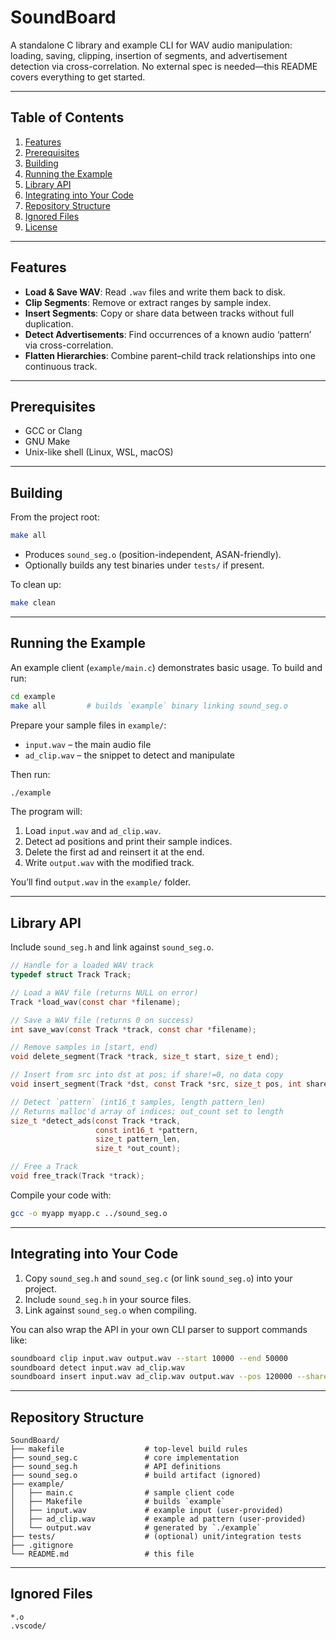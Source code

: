 # SoundBoard

A standalone C library and example CLI for WAV audio manipulation: loading, saving, clipping, insertion of segments, and advertisement detection via cross-correlation. No external spec is needed—this README covers everything to get started.

---

## Table of Contents

1. [Features](#features)
2. [Prerequisites](#prerequisites)
3. [Building](#building)
4. [Running the Example](#running-the-example)
5. [Library API](#library-api)
6. [Integrating into Your Code](#integrating-into-your-code)
7. [Repository Structure](#repository-structure)
8. [Ignored Files](#ignored-files)
9. [License](#license)

---

## Features

* **Load & Save WAV**: Read `.wav` files and write them back to disk.
* **Clip Segments**: Remove or extract ranges by sample index.
* **Insert Segments**: Copy or share data between tracks without full duplication.
* **Detect Advertisements**: Find occurrences of a known audio ‘pattern’ via cross-correlation.
* **Flatten Hierarchies**: Combine parent–child track relationships into one continuous track.

---

## Prerequisites

* GCC or Clang
* GNU Make
* Unix-like shell (Linux, WSL, macOS)

---

## Building

From the project root:

```bash
make all
```

* Produces `sound_seg.o` (position-independent, ASAN-friendly).
* Optionally builds any test binaries under `tests/` if present.

To clean up:

```bash
make clean
```

---

## Running the Example

An example client (`example/main.c`) demonstrates basic usage. To build and run:

```bash
cd example
make all         # builds `example` binary linking sound_seg.o
```

Prepare your sample files in `example/`:

* `input.wav` – the main audio file
* `ad_clip.wav` – the snippet to detect and manipulate

Then run:

```bash
./example
```

The program will:

1. Load `input.wav` and `ad_clip.wav`.
2. Detect ad positions and print their sample indices.
3. Delete the first ad and reinsert it at the end.
4. Write `output.wav` with the modified track.

You’ll find `output.wav` in the `example/` folder.

---

## Library API

Include `sound_seg.h` and link against `sound_seg.o`.

```c
// Handle for a loaded WAV track
typedef struct Track Track;

// Load a WAV file (returns NULL on error)
Track *load_wav(const char *filename);

// Save a WAV file (returns 0 on success)
int save_wav(const Track *track, const char *filename);

// Remove samples in [start, end)
void delete_segment(Track *track, size_t start, size_t end);

// Insert from src into dst at pos; if share!=0, no data copy
void insert_segment(Track *dst, const Track *src, size_t pos, int share);

// Detect `pattern` (int16_t samples, length pattern_len)
// Returns malloc'd array of indices; out_count set to length
size_t *detect_ads(const Track *track,
                   const int16_t *pattern,
                   size_t pattern_len,
                   size_t *out_count);

// Free a Track
void free_track(Track *track);
```

Compile your code with:

```bash
gcc -o myapp myapp.c ../sound_seg.o
```

---

## Integrating into Your Code

1. Copy `sound_seg.h` and `sound_seg.c` (or link `sound_seg.o`) into your project.
2. Include `sound_seg.h` in your source files.
3. Link against `sound_seg.o` when compiling.

You can also wrap the API in your own CLI parser to support commands like:

```bash
soundboard clip input.wav output.wav --start 10000 --end 50000
soundboard detect input.wav ad_clip.wav
soundboard insert input.wav ad_clip.wav output.wav --pos 120000 --share
```

---

## Repository Structure

```
SoundBoard/
├── makefile                  # top-level build rules
├── sound_seg.c               # core implementation
├── sound_seg.h               # API definitions
├── sound_seg.o               # build artifact (ignored)
├── example/
│   ├── main.c                # sample client code
│   ├── Makefile              # builds `example`
│   ├── input.wav             # example input (user-provided)
│   ├── ad_clip.wav           # example ad pattern (user-provided)
│   └── output.wav            # generated by `./example`
├── tests/                    # (optional) unit/integration tests
├── .gitignore
└── README.md                 # this file
```

---

## Ignored Files

```
*.o
.vscode/
```
